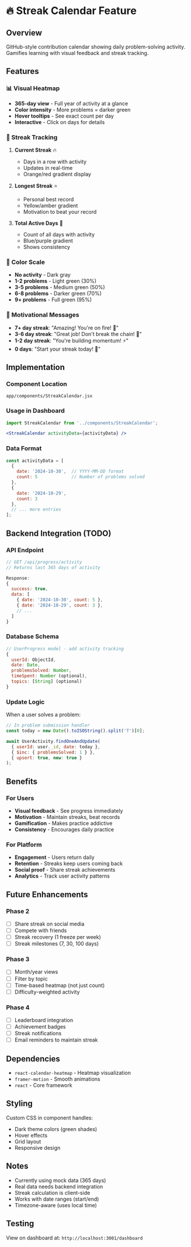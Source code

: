 # 🔥 Streak Calendar Feature

## Overview
GitHub-style contribution calendar showing daily problem-solving activity. Gamifies learning with visual feedback and streak tracking.

## Features

### 📊 Visual Heatmap
- **365-day view** - Full year of activity at a glance
- **Color intensity** - More problems = darker green
- **Hover tooltips** - See exact count per day
- **Interactive** - Click on days for details

### 🎯 Streak Tracking
1. **Current Streak** 🔥
   - Days in a row with activity
   - Updates in real-time
   - Orange/red gradient display

2. **Longest Streak** ⭐
   - Personal best record
   - Yellow/amber gradient
   - Motivation to beat your record

3. **Total Active Days** 📅
   - Count of all days with activity
   - Blue/purple gradient
   - Shows consistency

### 🎨 Color Scale
- **No activity** - Dark gray
- **1-2 problems** - Light green (30%)
- **3-5 problems** - Medium green (50%)
- **6-8 problems** - Darker green (70%)
- **9+ problems** - Full green (95%)

### 💬 Motivational Messages
- **7+ day streak**: "Amazing! You're on fire! 🚀"
- **3-6 day streak**: "Great job! Don't break the chain! 💪"
- **1-2 day streak**: "You're building momentum! ⚡"
- **0 days**: "Start your streak today! 🎯"

## Implementation

### Component Location
```
app/components/StreakCalendar.jsx
```

### Usage in Dashboard
```jsx
import StreakCalendar from '../components/StreakCalendar';

<StreakCalendar activityData={activityData} />
```

### Data Format
```javascript
const activityData = [
  {
    date: '2024-10-30',  // YYYY-MM-DD format
    count: 5             // Number of problems solved
  },
  {
    date: '2024-10-29',
    count: 3
  },
  // ... more entries
];
```

## Backend Integration (TODO)

### API Endpoint
```javascript
// GET /api/progress/activity
// Returns last 365 days of activity

Response:
{
  success: true,
  data: [
    { date: '2024-10-30', count: 5 },
    { date: '2024-10-29', count: 3 },
    // ...
  ]
}
```

### Database Schema
```javascript
// UserProgress model - add activity tracking
{
  userId: ObjectId,
  date: Date,
  problemsSolved: Number,
  timeSpent: Number (optional),
  topics: [String] (optional)
}
```

### Update Logic
When a user solves a problem:
```javascript
// In problem submission handler
const today = new Date().toISOString().split('T')[0];

await UserActivity.findOneAndUpdate(
  { userId: user._id, date: today },
  { $inc: { problemsSolved: 1 } },
  { upsert: true, new: true }
);
```

## Benefits

### For Users
- **Visual feedback** - See progress immediately
- **Motivation** - Maintain streaks, beat records
- **Gamification** - Makes practice addictive
- **Consistency** - Encourages daily practice

### For Platform
- **Engagement** - Users return daily
- **Retention** - Streaks keep users coming back
- **Social proof** - Share streak achievements
- **Analytics** - Track user activity patterns

## Future Enhancements

### Phase 2
- [ ] Share streak on social media
- [ ] Compete with friends
- [ ] Streak recovery (1 freeze per week)
- [ ] Streak milestones (7, 30, 100 days)

### Phase 3
- [ ] Month/year views
- [ ] Filter by topic
- [ ] Time-based heatmap (not just count)
- [ ] Difficulty-weighted activity

### Phase 4
- [ ] Leaderboard integration
- [ ] Achievement badges
- [ ] Streak notifications
- [ ] Email reminders to maintain streak

## Dependencies
- `react-calendar-heatmap` - Heatmap visualization
- `framer-motion` - Smooth animations
- `react` - Core framework

## Styling
Custom CSS in component handles:
- Dark theme colors (green shades)
- Hover effects
- Grid layout
- Responsive design

## Notes
- Currently using mock data (365 days)
- Real data needs backend integration
- Streak calculation is client-side
- Works with date ranges (start/end)
- Timezone-aware (uses local time)

## Testing
View on dashboard at: `http://localhost:3001/dashboard`
